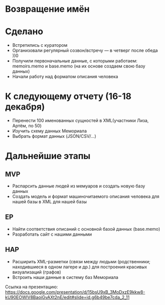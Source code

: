# Возвращение имён

# Сделано 

* Встретились с куратором
* Организовали регулярный созвон/встречу — в четверг после обеда ))0
* Получили первоначальные данные, с которыми работаем: memoirs.memo и base.memo (на их основе создаем свою базу данных)
* Начали работу над форматом описания человека

# К следующему отчету (16-18 декабря)

* Перенести 100 именованных сущностей в XML(участники Лиза, Артём, по 50)
* Изучить схему данных Мемориала
* Выбрать формат данных (JSON/CSV/...)

# Дальнейшие этапы 
## MVP
* Распарсить данные людей из мемуаров  и создать новую базу данных 
* Создать модель и формат машиночитаемого описания человека для нашей базы в XML для нашей базы

## EP
* Найти соответствия описаний с основной базой данных (base.memo) 
* Разработать сайт с нашими данными

## HAP
* Расширить XML-разметки (связи между людьми (родственники; находившиеся в одном лагере и др.) для построения красивых визуализаций (графов)
* Встроить наши данные в систему баз Мемориала

Ссылка на презентацию: https://docs.google.com/presentation/d/15bsU9xB_3MoDxzE9kkw8-kU90EOWIV8BaoiGvAXt2nE/edit#slide=id.g6b49be7cda_2_11

